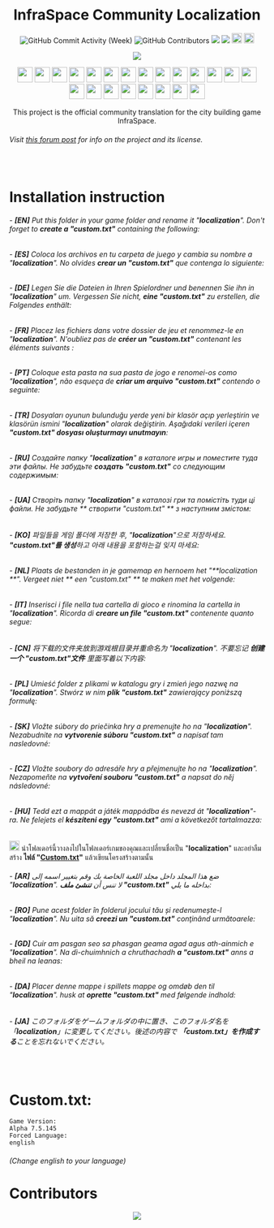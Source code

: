 <h1 align="center">InfraSpace Community Localization</h1>

<p align="center">
  <img alt="GitHub Commit Activity (Week)" src="https://img.shields.io/github/commit-activity/w/Ponzel/InfraSpaceLocalization" />
  <img alt="GitHub Contributors" src="https://img.shields.io/github/contributors/Ponzel/InfraSpaceLocalization" />
  <img src="https://img.shields.io/github/forks/Ponzel/InfraSpaceLocalization"/>
<img src="https://img.shields.io/github/stars/Ponzel/InfraSpaceLocalization"/> 
  <a href="https://discord.com/invite/xVy8Y4P"><img height="20px"src="https://img.shields.io/badge/Discord-7289DA?style=for-the-badge&logo=discord&logoColor=white"></a> <a href="https://store.steampowered.com/app/1511460/InfraSpace/">
  <img height="20px"src="https://img.shields.io/badge/Steam-000000?style=for-the-badge&logo=steam&logoColor=white"></a></p>


<p align="center"><img src="https://cdn.cloudflare.steamstatic.com/steam/apps/1511460/header.jpg?t=1654292964"></p>
<p align="center">
  <img width="30" src="https://upload.wikimedia.org/wikipedia/commons/thumb/3/30/Flag_of_the_United_Kingdom_%283-2_aspect_ratio%29.svg/800px-Flag_of_the_United_Kingdom_%283-2_aspect_ratio%29.svg.png?20121229004425">
  <img width="30" src="https://github.com/csmoore/country-flag-icons/blob/master/country-flags-4x3-png/es.png">
  <img width="30" src="https://github.com/csmoore/country-flag-icons/blob/master/country-flags-4x3-png/de.png">
  <img width="30" src="https://github.com/csmoore/country-flag-icons/blob/master/country-flags-4x3-png/fr.png">
  <img width="30" src="https://github.com/csmoore/country-flag-icons/blob/master/country-flags-4x3-png/pt.png">
  <img width="30" src="https://github.com/csmoore/country-flag-icons/blob/master/country-flags-4x3-png/tr.png">
  <img width="30" src="https://github.com/csmoore/country-flag-icons/blob/master/country-flags-4x3-png/ru.png">
  <img width="30" src="https://github.com/csmoore/country-flag-icons/blob/master/country-flags-4x3-png/ua.png">
  <img width="30" src="https://github.com/csmoore/country-flag-icons/blob/master/country-flags-4x3-png/kr.png">
  <img width="30" src="https://github.com/csmoore/country-flag-icons/blob/master/country-flags-4x3-png/nl.png">
  <img width="30" src="https://github.com/csmoore/country-flag-icons/blob/master/country-flags-4x3-png/it.png">
  <img width="30" src="https://github.com/csmoore/country-flag-icons/blob/master/country-flags-4x3-png/cn.png">
  <img width="30" src="https://github.com/csmoore/country-flag-icons/blob/master/country-flags-4x3-png/pl.png">
  <img width="30" src="https://github.com/csmoore/country-flag-icons/blob/master/country-flags-4x3-png/sk.png">
  <img width="30" src="https://github.com/csmoore/country-flag-icons/blob/master/country-flags-4x3-png/cz.png">
  <img width="30" src="https://github.com/csmoore/country-flag-icons/blob/master/country-flags-4x3-png/hu.png">
  <img width="30" src="https://github.com/csmoore/country-flag-icons/blob/master/country-flags-4x3-png/th.png">
  <img width="30" src="https://github.com/csmoore/country-flag-icons/blob/master/country-flags-4x3-png/ar.png">
  <img width="30" src="https://github.com/csmoore/country-flag-icons/blob/master/country-flags-4x3-png/ro.png">
  <img width="30" src="https://github.com/csmoore/country-flag-icons/blob/master/country-flags-4x3-png/gd.png">
  <img width="30" src="https://github.com/csmoore/country-flag-icons/blob/master/country-flags-4x3-png/dm.png">
  <img width="30" src="https://github.com/csmoore/country-flag-icons/blob/master/country-flags-4x3-png/jp.png">
</p>




<center>This project is the official community translation for the city building game InfraSpace.</center>

###### Visit [this forum post](https://forum.dionicsoftware.com/t/how-to-help-translating-infraspace/1630) for info on the project and its license.

<br>

# Installation instruction

###### - **[EN]** Put this folder in your game folder and rename it "**localization**". Don't forget to **create a "custom.txt"** containing the following:
###### - **[ES]** Coloca los archivos en tu carpeta de juego y cambia su nombre a "**localization**". No olvides **crear un "custom.txt"** que contenga lo siguiente:
###### - **[DE]** Legen Sie die Dateien in Ihren Spielordner und benennen Sie ihn in "**localization**" um. Vergessen Sie nicht, **eine "custom.txt"** zu erstellen, die Folgendes enthält:
###### - **[FR]** Placez les fichiers dans votre dossier de jeu et renommez-le en "**localization**". N'oubliez pas de **créer un "custom.txt"** contenant les éléments suivants :
###### - **[PT]** Coloque esta pasta na sua pasta de jogo e renomei-os como "**localization**", não esqueça de **criar um arquivo "custom.txt"** contendo o seguinte:
###### - **[TR]** Dosyaları oyunun bulunduğu yerde yeni bir klasör açıp yerleştirin ve klasörün ismini "**localization**" olarak değiştirin. Aşağıdaki verileri içeren **"custom.txt" dosyası oluşturmayı unutmayın**:
###### - **[RU]** Создайте папку "**localization**" в каталоге игры и поместите туда эти файлы. Не забудьте **создать "custom.txt"** со следующим содержимым:
###### - **[UA]** Cтворіть папку "**localization**" в каталозі гри та помістіть туди ці файли. Не забудьте ** створити "custom.txt" ** з наступним змістом:
###### - **[KO]** 파일들을 게임 폴더에 저장한 후, "**localization**"으로 저장하세요. **"custom.txt"를 생성**하고 아래 내용을 포함하는걸 잊지 마세요:
###### - **[NL]** Plaats de bestanden in je gamemap en hernoem het "**localization **". Vergeet niet ** een "custom.txt" ** te maken met het volgende:
###### - **[IT]** Inserisci i file nella tua cartella di gioco e rinomina la cartella in "**localization**". Ricorda di **creare un file "custom.txt"** contenente quanto segue:
###### - **[CN]** 将下载的文件夹放到游戏根目录并重命名为 "**localization**". 不要忘记 **创建一个 "custom.txt"文件** 里面写着以下内容:
###### - **[PL]** Umieść folder z plikami w katalogu gry i zmień jego nazwę na "**localization**". Stwórz w nim **plik "custom.txt"** zawierający poniższą formułę:
###### - **[SK]** Vložte súbory do priečinka hry a premenujte ho na "**localization**". Nezabudnite na **vytvorenie súboru "custom.txt"** a napísať tam nasledovné:
###### - **[CZ]** Vložte soubory do adresáře hry a přejmenujte ho na "**localization**". Nezapomeňte na **vytvoření souboru "custom.txt"** a napsat do něj následovné:
###### - **[HU]** Tedd ezt a mappát a játék mappádba és nevezd át "**localization**"-ra. Ne felejets el **készíteni egy "custom.txt"** ami a következőt tartalmazza:

<p><img width="20" src="https://github.com/csmoore/country-flag-icons/blob/master/country-flags-4x3-png/th.png"> นำโฟลเดอร์นี้วางลงไปในโฟลเดอร์เกมของคุณและเปลี่ยนชื่อเป็น "<b>localization</b>" และอย่าลืมสร้าง <b>ไฟล์ "<a href="#customtxt">Custom.txt</a>"</b> แล้วเขียนโครงสร้างตามนั้น  </p> 

###### - **[AR]** ضع هذا المجلد داخل مجلد اللعبة الخاصة بك وقم بتغيير اسمه إلى "**localization**". لا تنس أن **تنشئ ملف "custom.txt"** بداخله ما يلي:
###### - **[RO]** Pune acest folder în folderul jocului tău și redenumește-l "**localization**". Nu uita să **creezi un "custom.txt"** conţinând următoarele:
###### - **[GD]** Cuir am pasgan seo sa phasgan geama agad agus ath-ainmich e "**localization**". Na dì-chuimhnich a chruthachadh **a "custom.txt"** anns a bheil na leanas:
###### - **[DA]** Placer denne mappe i spillets mappe og omdøb den til "**localization**". husk at **oprette "custom.txt"** med følgende indhold:
###### - **[JA]** このフォルダをゲームフォルダの中に置き、このフォルダ名を「**localization**」に変更してください。後述の内容で **「custom.txt」を作成する**ことを忘れないでください。
<br>

# Custom.txt:
```
Game Version:
Alpha 7.5.145
Forced Language:
english
```
###### _(Change english to your language)_

# Contributors
<p align="center" >
<a href="https://github.com/Ponzel/InfraSpaceLocalization/graphs/contributors">
  <img src="https://contrib.rocks/image?repo=Ponzel/InfraSpaceLocalization"  />
</a>
